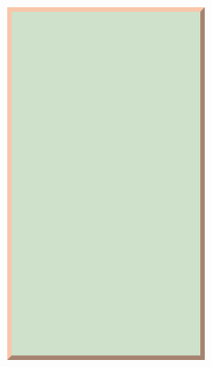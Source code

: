 <!DOCTYPE html>
<html lang="en">
  <head>
    <meta charset="utf-8">
    <!-- Always force latest IE rendering engine (even in intranet) & Chrome Frame
    Remove this if you use the .htaccess -->
    <meta http-equiv="X-UA-Compatible" content="IE=edge,chrome=1">
    <title>JS打字机效果</title>
    <meta name="description" content="">
    <meta name="author" content="Administrator">
    <meta name="viewport" content="width=device-width; initial-scale=1.0">
    <!-- Replace favicon.ico & apple-touch-icon.png in the root of your domain and delete these references -->
  <style type = "text/css">
   #main {
    width: 80%;
    height: 750px;
    margin: auto;
    padding: 10px;
    background: #cfe1ca;
    border: 10px outset #f9c6aa;
    line-height: 30px;
    color: #9f3c61;
    font-size: 18px;
   }
   p {
    text-indent: 30px;
   }
  </style>
  <script type = "text/javascript">
   var typeWriter = {
    msg: function(msg){
     return msg;
    },
    len: function(){
     return this.msg.length;
    },
    seq: 0,
    speed: 150,//打字时间(ms)
    type: function(){
     var _this = this;
     document.getElementById("main").innerHTML = _this.msg.substring(0, _this.seq);
     if (_this.seq == _this.len()) {
      _this.seq = 0;
       clearTimeout(t);
     }
     else {
      _this.seq++;
      var t = setTimeout(function(){_this.type()}, this.speed);
     }
    }
   }
   window.onload = function(){
    alert("welcome to //www.jb51.net")
    var msg = "嗨 咯死  胖 子";
    function getMsg(){
     return msg;
    }
    typeWriter.msg = getMsg(msg);
    typeWriter.type();
   }
  </script>
 </head>
 <body>
  <div id = "main"> </div>
 </body>
</html>

